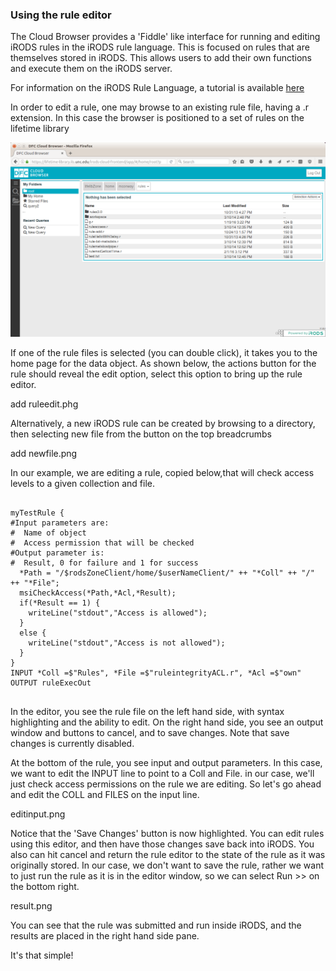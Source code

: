 ### Using the rule editor

The Cloud Browser provides a 'Fiddle' like interface for running and editing iRODS rules in the iRODS rule language.  This is focused on rules that are themselves stored in iRODS.  This allows users to add their own functions and execute them on the iRODS server.

For information on the iRODS Rule Language, a tutorial is available [here](https://docs.irods.org/4.1.5/manual/rule_language/)

In order to edit a rule, one may browse to an existing rule file, having a .r extension.  In this case the browser is positioned to a set of rules on the lifetime library


![browse to a rule](https://github.com/DICE-UNC/irods-cloud-browser/blob/master/Docs/Images/browsetorules?raw=true)

If one of the rule files is selected (you can double click), it takes you to the home page for the data object.  As shown below, the actions button for the rule should reveal the edit option, select this option to bring up the rule editor.

add ruleedit.phg

Alternatively, a new iRODS rule can be created by browsing to a directory, then selecting new file from the button on the top breadcrumbs

add newfile.png

In our example, we are editing a rule, copied below,that will check access levels to a given collection and file.

```

myTestRule {
#Input parameters are:
#  Name of object
#  Access permission that will be checked
#Output parameter is:
#  Result, 0 for failure and 1 for success
  *Path = "/$rodsZoneClient/home/$userNameClient/" ++ "*Coll" ++ "/" ++ "*File";
  msiCheckAccess(*Path,*Acl,*Result);
  if(*Result == 1) {
    writeLine("stdout","Access is allowed");
  }
  else {
    writeLine("stdout","Access is not allowed");
  }
}
INPUT *Coll =$"Rules", *File =$"ruleintegrityACL.r", *Acl =$"own"
OUTPUT ruleExecOut


```

In the editor, you see the rule file on the left hand side, with syntax highlighting and the ability to edit.  On the right hand side, you see an output window and buttons to cancel, and to save changes.  Note that save changes is currently disabled.  

At the bottom of the rule, you see input and output parameters.  In this case, we want to edit the INPUT line to point to a Coll and File.  in our case, we'll just check access permissions on the rule we are editing.  So let's go ahead and edit the COLL and FILES on the input line.

editinput.png

Notice that the 'Save Changes' button is now highlighted.  You can edit rules using this editor, and then have those changes save back into iRODS.  You also can hit cancel and return the rule editor to the state of the rule as it was originally stored.  In our case, we don't want to save the rule, rather we want to just run the rule as it is in the editor window, so we can select Run >> on the bottom right.  

result.png

You can see that the rule was submitted and run inside iRODS, and the results are placed in the right hand side pane.  

It's that simple!
